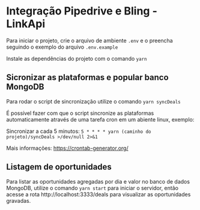 # Integração Pipedrive e Bling - LinkApi

Para iniciar o projeto, crie o arquivo de ambiente `.env` e o preencha seguindo o exemplo do arquivo `.env.example`

Instale as dependências do projeto com o comando `yarn`

## Sicronizar as plataformas e popular banco MongoDB

Para rodar o script de sincronização utilize o comando `yarn syncDeals`

É possível fazer com que o script sincronize as plataformas automaticamente através de uma tarefa cron em um abiente linux, exemplo:

Sincronizar a cada 5 minutos: `5 * * * * yarn (caminho do projeto)/syncDeals >/dev/null 2>&1`

Mais informações: https://crontab-generator.org/

## Listagem de oportunidades

Para listar as oportunidades agregadas por dia e valor no banco de dados MongoDB, utilize o comando `yarn start` para iniciar o servidor, então acesse a rota http://localhost:3333/deals para visualizar as oportunidades gravadas.
